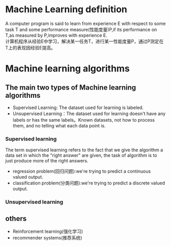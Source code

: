# Machine Learning definition
A computer program is said to learn from experience E with respect to some task T and some performance measure(性能度量)P,if its performance on T,as measured by P,improves with experience E.  
计算机程序从经验E中学习，解决某一任务T，进行某一性能度量P，通过P测定在T上的表现因经验E提高。
# Machine learning algorithms
## The main two types of Machine learning algorithms
+ Supervised Learning: The dataset used for learning is labeled.  
+ Unsupervised Learning：The dataset used for learning doesn't have any labels or has the same labels。Known datasets, not how to process them, and no telling what each data point is.  

### Supervised learning
The term supervised learning refers to the fact that we give the algorithm a data set in which the "right answer" are given, the task of algorithm is to just produce more of the right answers.  
+ regression problem(回归问题):we're trying to predict a continuous valued output.
+ classification problem(分类问题):we're trying to predict a discrete valued output.
### Unsupervised learning
## others
+ Reinforcement learning(强化学习) 
+ recommender systems(推荐系统)
